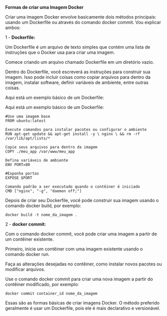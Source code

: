 **Formas de criar uma Imagem Docker**

Criar uma imagem Docker envolve basicamente dois métodos principais: usando um Dockerfile ou através do comando docker commit. Vou explicar ambos:

1 - **Dockerfile:**

Um Dockerfile é um arquivo de texto simples que contém uma lista de instruções que o Docker usa para criar uma imagem.

Comece criando um arquivo chamado Dockerfile em um diretório vazio.

Dentro do Dockerfile, você escreverá as instruções para construir sua imagem. Isso pode incluir coisas como copiar arquivos para dentro da imagem, instalar software, definir variáveis de ambiente, entre outras coisas.

Aqui está um exemplo básico de um Dockerfile:

Aqui está um exemplo básico de um Dockerfile:

    #Use uma imagem base
    FROM ubuntu:latest

    Execute comandos para instalar pacotes ou configurar o ambiente
    RUN apt-get update && apt-get install -y \ nginx \ && rm -rf /var/lib/apt/lists/*

    Copie seus arquivos para dentro da imagem
    COPY ./meu_app /var/www/meu_app

    Defina variáveis de ambiente
    ENV PORT=80

    #Exponha portas
    EXPOSE $PORT

    Comando padrão a ser executado quando o contêiner é iniciado
    CMD ["nginx", "-g", "daemon off;"]

Depois de criar seu Dockerfile, você pode construir sua imagem usando o comando docker build, por exemplo:

    docker build -t nome_da_imagem .

2 - **docker commit:**

Com o comando docker commit, você pode criar uma imagem a partir de um contêiner existente.

Primeiro, inicie um contêiner com uma imagem existente usando o comando docker run.

Faça as alterações desejadas no contêiner, como instalar novos pacotes ou modificar arquivos.

Use o comando docker commit para criar uma nova imagem a partir do contêiner modificado, por exemplo:

    docker commit container_id nome_da_imagem

Essas são as formas básicas de criar imagens Docker. O método preferido geralmente é usar um Dockerfile, pois ele é mais declarativo e versionável.
